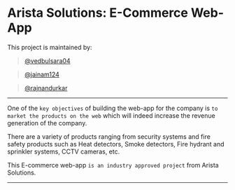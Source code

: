 # Arista Solutions: E-Commerce Web-App
This project is maintained by:
> [@vedbulsara04](https://github.com/vedbulsara04)

> [@jainam124](https://github.com/jainam124)

> [@rajnandurkar](https://github.com/rajnandurkar)

---
One of the ` key objectives ` of building the web-app for the company is ` to market the products on the web ` which will indeed increase the revenue generation of the company.

There are a variety of products ranging from security systems and fire safety products such as Heat detectors, Smoke detectors, Fire hydrant and sprinkler systems, 
CCTV cameras, etc.

This E-commerce web-app ` is an industry approved project ` from Arista Solutions.

---
